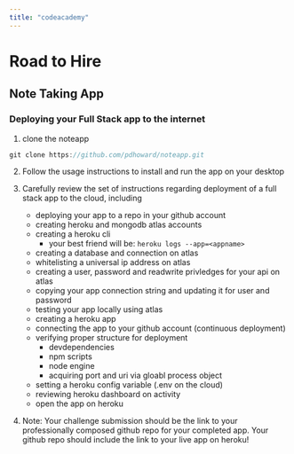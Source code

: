 ```yaml
---
title: "codeacademy"
---
```

# Road to Hire 
## Note Taking App

### Deploying your Full Stack app to the internet

1. clone the noteapp

```js
git clone https://github.com/pdhoward/noteapp.git
```

2. Follow the usage instructions to install and run the app on your desktop

3. Carefully review the set of instructions regarding deployment of a full stack app to the cloud, including
    * deploying your app to a repo in your github account
    * creating heroku and mongodb atlas accounts
    * creating a heroku cli
        - your best friend will be: `heroku logs --app=<appname>`
    * creating a database and connection on atlas
    * whitelisting a universal ip address on atlas
    * creating a user, password and readwrite privledges for your api on atlas
    * copying your app connection string and updating it for user and password
    * testing your app locally using atlas   
    * creating a heroku app
    * connecting the app to your github account (continuous deployment)
    * verifying proper structure for deployment
        - devdependencies
        - npm scripts
        - node engine
        - acquiring port and uri via gloabl process object
    * setting a heroku config variable (.env on the cloud)
    * reviewing heroku dashboard on activity
    * open the app on heroku

4. Note: Your challenge submission should be the link to your professionally composed github repo for your completed app. Your github repo should include the link to your live app on heroku!
